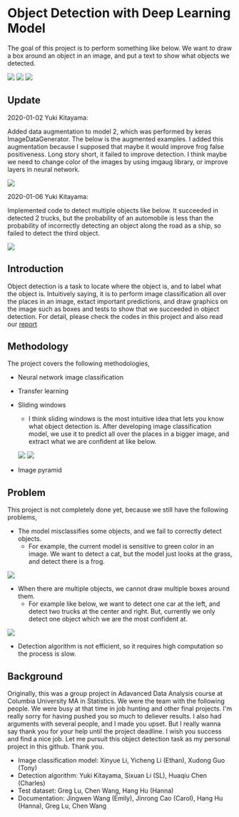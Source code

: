 # Object Detection with Deep Learning Model

The goal of this project is to perform something like below. We want to draw a box around an object in an image, and put a text to show what objects we detected.

![][image_1] 
![][image_2]
![][image_3]

## Update

2020-01-02 Yuki Kitayama: 

Added data augmentation to model 2, which was performed by keras ImageDataGenerator. The below is the augmented examples. I added this augmentation because I supposed that maybe it would improve frog false positiveness. Long story short, it failed to improve detection. I think maybe we need to change color of the images by using imgaug library, or improve layers in neural network.

![][image_9]

2020-01-06 Yuki Kitayama:

Implemented code to detect multiple objects like below. It succeeded in detected 2 trucks, but the probability of an automobile is less than the probability of incorrectly detecting an object along the road as a ship, so failed to detect the third object.

![][image_8]

## Introduction

Object detection is a task to locate where the object is, and to label what the object is. Intuitively saying, it is to perform image classification all over the places in an image, extact important predictions, and draw graphics on the image such as boxes and tests to show that we succeeded in object detection. For detail, please check the codes in this project and also read our [report](https://github.com/yukikitayama/object_detection/blob/master/documents/GR5291_Project_v22.pdf)

## Methodology

The project covers the following methodologies,
* Neural network image classification
* Transfer learning
* Sliding windows
    * I think sliding windows is the most intuitive idea that lets you know what object detection is. After developing image classification model, we use it to predict all over the places in a bigger image, and extract what we are confident at like below.
    
    ![][image_4]
    ![][image_5]
    
* Image pyramid

## Problem

This project is not completely done yet, because we still have the following problems,
* The model misclassifies some objects, and we fail to correctly detect objects. 
    * For example, the current model is sensitive to green color in an image. We want to detect a cat, but the model just looks at the grass, and detect there is a frog.

![][image_6]

* When there are multiple objects, we cannot draw multiple boxes around them.
    * For example like below, we want to detect one car at the left, and detect two trucks at the center and right. But, currently we only detect one object which we are the most confident at.
    
![][image_7]

* Detection algorithm is not efficient, so it requires high computation so the process is slow.

## Background

Originally, this was a group project in Adavanced Data Analysis course at Columbia University MA in Statistics. We were the team with the following people. We were busy at that time in job hunting and other final projects. I'm really sorry for having pushed you so much to deliever results. I also had arguments with several people, and I made you upset. But I really wanna say thank you for your help until the project deadline. I wish you success and find a nice job. Let me pursuit this object detection task as my personal project in this github. Thank you.
* Image classification model: Xinyue Li, Yicheng Li (Ethan), Xudong Guo (Tony)
* Detection algorithm: Yuki Kitayama, Sixuan Li (SL), Huaqiu Chen (Charles)
* Test dataset: Greg Lu, Chen Wang, Hang Hu (Hanna)
* Documentation: Jingwen Wang (Emily), Jinrong Cao (Carol), Hang Hu (Hanna), Greg Lu, Chen Wang  

[image_1]: https://github.com/yukikitayama/object_detection/blob/master/images/single_box_dog_01_model2.png
[image_2]: https://github.com/yukikitayama/object_detection/blob/master/images/single_box_airplane_02_model2.png
[image_3]: https://github.com/yukikitayama/object_detection/blob/master/images/single_box_frog_01_model2.png
[image_4]: https://github.com/yukikitayama/object_detection/blob/master/images/max_prob_matrix_airplane_02_model2.png
[image_5]: https://github.com/yukikitayama/object_detection/blob/master/images/multi_box_airplane_02_model2.png
[image_6]: https://github.com/yukikitayama/object_detection/blob/master/images/single_box_cat_02_res.png
[image_7]: https://github.com/yukikitayama/object_detection/blob/master/images/single_box_automobile_truck_02_model2.png
[image_8]: https://github.com/yukikitayama/object_detection/blob/master/images/multi_objects_detection.png
[image_9]: https://github.com/yukikitayama/object_detection/blob/master/images/augmented_frog.png
